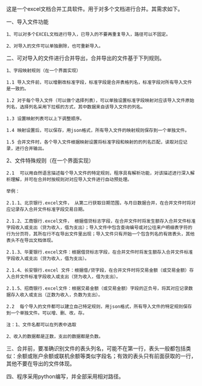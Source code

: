 这是一个excel文档合并工具软件。用于对多个文档进行合并。其需求如下。

一、导入文件功能

    1、可以对多个EXCEL文档进行导入，已导入的不要再重复导入，路径可以不固定。

    2、对导入的文件可以单独删除，也可重新导入。

二、可对导入的文件进行合并导出，合并导出的文件基于下列规则。

    1、字段映射规则（在一个界面实现）

    1.1 导入文件前，可以增删改标准字段，标准字段是合并表格列名，标准字段对所有导入文件是一致的。

    1.2 对于每个导入文件（可以做个选择列表），可以单独设置标准字段映射对应该导入文件原始列名，选择列名采用下拉框的方式，其中数据来自该导入文件的列名。

    1.3 设置映射列表可以上下调整顺序。

    1.4 映射设置后，可以保存，用json格式，所有导入文件的映射规则保存到一个单独文件。

    1.5 合并文件时，各个导入文件根据映射设置将标准字段和映射的的列名匹配，读取对应记录，进行合并输出。

 2、文件特殊规则（在一个界面实现）

    2.1  可以用自然语言描述每个导入文件的特定规则，程序具有解析功能，对该描述进行深入解析理解，并可在合并时按规则对对应导入文件进行自动预处理。

    举例：

    2.1.1、北京银行.excel文件， 从第二行获取日期范围，与月日数据合并，在合并文件时将对应记录存入合并文件标准字段交易日期。

    2.1.2、工商银行.excel文件， 根据借贷标志字段，在合并文件时将发生额存入合并文件标准字段收入或支出（贷为收入，借为支出）；导入文件中包含查询编号或对公往来户明细表字符的行为分页符，其所在行不在导出文件里出现；导入文件只有开始一个包含列名的有效表头，其他表头不在导出文档体现。

    2.1.3、华夏银行.excel文件：根据借贷标志字段，在合并文件时将发生额存入合并文件标准字段收入或支出（贷为收入，借为支出）。

    2.1.4、长安银行.excel 文件：根据借/贷字段，在合并文件时将交易金额（或交易金额）存入合并文件标准字段收入或支出（贷为收入，借为支出）。

    2.1.5、招商银行.excel文件：根据交昜金额（或交易金额）字段的正负号，将其对应记录数据存入收入或支出（正数为收入，负数为支出）。

    2.2  每个导入的文件都可以建立自己特定规则，用json格式，所有导入文件的特定规则保存到一个单独文件。可以增、删、改，存。

    注：1、文件名都可以在列表中选取

    2、收入的数据都是正数，支出的数据都是负数。

三、合并前，要准确识别文件的表头列名，可能不在第一行，表头一般都包括类似：余额或账户余额或联机余额等类似字段名；有效的表头只有前面获取的一行，其他不要在导出的文件体现。

四、程序采用python编写，并全部采用相对路径。
